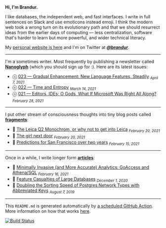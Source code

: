 **Hi, I'm Brandur.**

I like databases, the independent web, and fast interfaces. I write in full sentences on Slack and use emoticons instead emoji. I think the modern web took a wrong turn on its evolutionary path and that we should resurrect ideas from the earlier days of computing — less centralization, software that's harder to learn but more powerful, and wider technical literacy.

My [personal website is here](https://brandur.org) and I'm on Twitter at [***@brandur***](https://twitter.com/brandur).

---

I'm a sometimes writer. Most frequently by publishing a newsletter called [**Nanoglyph**](https://brandur.org/newsletter#nanoglyph) (which you should sign up for :). Here are its latest issues:

* ⓝ [023 — Gradual Enhancement: New Language Features, Steadily](https://brandur.org/nanoglyphs/023-enhancement) <sub><em>April 7, 2021</em></sub>
* ⓝ [022 — Time and Entropy](https://brandur.org/nanoglyphs/022-entropy) <sub><em>March 14, 2021</em></sub>
* ⓝ [021 — Editors, IDEs; O Gods, What If Microsoft Was Right All Along?](https://brandur.org/nanoglyphs/021-ides) <sub><em>February 28, 2021</em></sub>

---

I put other stream of consciousness thoughts into tiny blog posts called [**fragments**](https://brandur.org/fragments):

* 🐚 [The Leica Q2 Monochrom, or why not to get into Leica](https://brandur.org/fragments/leica-q2-monochrom) <sub><em>February 20, 2021</em></sub>
* 🐚 [The girl next door](https://brandur.org/fragments/girl-next-door) <sub><em>February 20, 2021</em></sub>
* 🐚 [Predictions for San Francisco over two years](https://brandur.org/fragments/sf-two-years) <sub><em>February 15, 2021</em></sub>

---

Once in a while, I write longer form [**articles**](https://brandur.org/articles):

* 📖 [Minimally Invasive (and More Accurate) Analytics: GoAccess and Athena/SQL](https://brandur.org/minimal-analytics) <sub><em>February 16, 2021</em></sub>
* 📖 [Feature Casualties of Large Databases](https://brandur.org/large-database-casualties) <sub><em>December 1, 2020</em></sub>
* 📖 [Doubling the Sorting Speed of Postgres Network Types with Abbreviated Keys](https://brandur.org/sortsupport-inet) <sub><em>August 7, 2019</em></sub>

---

This `README.md` is generated automatically by [a scheduled GitHub Action](https://github.com/brandur/brandur/blob/master/.github/workflows/ci.yml). More information on how that works [here](https://brandur.org/fragments/self-updating-github-readme).

[![Build Status](https://github.com/brandur/brandur/workflows/brandur%20CI/badge.svg)](https://github.com/brandur/brandur/actions)
